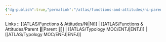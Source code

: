 ```yaml
---
{"dg-publish":true,"permalink":"/atlas/functions-and-attitudes/ni-parent/"}
---
```


Links :: [[ATLAS/Functions & Attitudes/Ni\|Ni]] | [[ATLAS/Functions & Attitudes/Parent 🤰\|Parent 🤰]] | [[ATLAS/Typology MOC/ENTJ\|ENTJ]] | [[ATLAS/Typology MOC/ENFJ\|ENFJ]]
